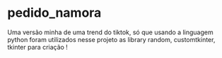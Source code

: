 # pedido_namora
Uma versão minha de uma trend do tiktok, só que usando a linguagem python foram utilizados nesse projeto as library random, customtkinter, tkinter para criação !
